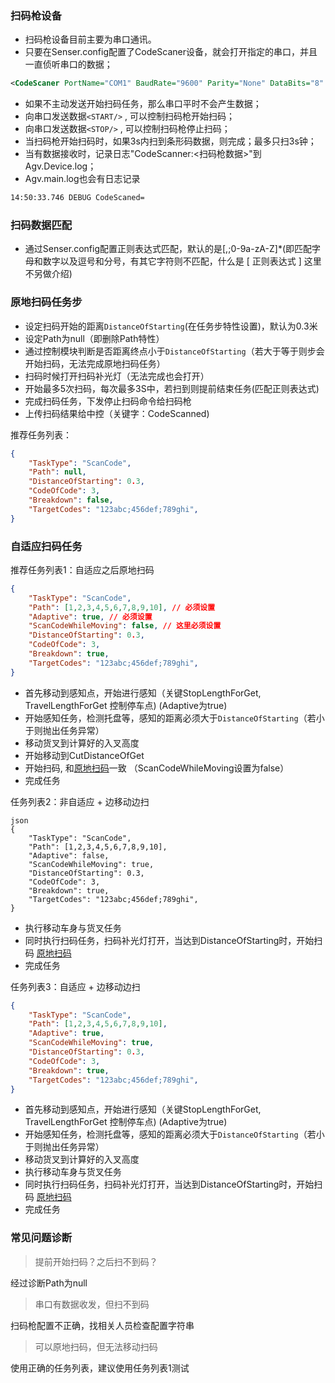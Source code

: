 ### 扫码枪设备

- 扫码枪设备目前主要为串口通讯。
- 只要在Senser.config配置了CodeScaner设备，就会打开指定的串口，并且一直侦听串口的数据；
``` xml
<CodeScaner PortName="COM1" BaudRate="9600" Parity="None" DataBits="8" StopBits="One" />
```

- 如果不主动发送开始扫码任务，那么串口平时不会产生数据；
- 向串口发送数据`<START/>` , 可以控制扫码枪开始扫码；
- 向串口发送数据`<STOP/>` , 可以控制扫码枪停止扫码；
- 当扫码枪开始扫码时，如果3s内扫到条形码数据，则完成；最多只扫3s钟；
- 当有数据接收时，记录日志"CodeScanner:<扫码枪数据>"到Agv.Device.log；
- Agv.main.log也会有日志记录
``` txt
14:50:33.746 DEBUG CodeScaned=
```

### 扫码数据匹配

- 通过Senser.config配置正则表达式匹配，默认的是<Result>[,;0-9a-zA-Z]*</Result>(即匹配字母和数字以及逗号和分号，有其它字符则不匹配，什么是 [ 正则表达式 ] 这里不另做介绍)

### 原地扫码任务步

- 设定扫码开始的距离`DistanceOfStarting`(在任务步特性设置)，默认为0.3米
- 设定Path为null（即删除Path特性）
- 通过控制模块判断是否距离终点小于`DistanceOfStarting`（若大于等于则步会开始扫码，无法完成原地扫码任务）
- 扫码时候打开扫码补光灯（无法完成也会打开）
- 开始最多5次扫码，每次最多3S中，若扫到则提前结束任务(匹配正则表达式)
- 完成扫码任务，下发停止扫码命令给扫码枪
- 上传扫码结果给中控（关键字：CodeScanned)

推荐任务列表：

``` json
{
    "TaskType": "ScanCode",
    "Path": null,
    "DistanceOfStarting": 0.3,
    "CodeOfCode": 3,
    "Breakdown": false,
    "TargetCodes": "123abc;456def;789ghi",
}
```

### 自适应扫码任务

推荐任务列表1：自适应之后原地扫码
    
``` json
{
    "TaskType": "ScanCode",
    "Path": [1,2,3,4,5,6,7,8,9,10], // 必须设置
    "Adaptive": true, // 必须设置
    "ScanCodeWhileMoving": false, // 这里必须设置
    "DistanceOfStarting": 0.3,
    "CodeOfCode": 3,
    "Breakdown": true,
    "TargetCodes": "123abc;456def;789ghi",
}
```

- 首先移动到感知点，开始进行感知（关键StopLengthForGet, TravelLengthForGet 控制停车点) (Adaptive为true)
- 开始感知任务，检测托盘等，感知的距离必须大于`DistanceOfStarting`（若小于则抛出任务异常）
- 移动货叉到计算好的入叉高度
- 开始移动到CutDistanceOfGet
- 开始扫码, 和[原地扫码](#原地扫码任务步)一致 （ScanCodeWhileMoving设置为false）
- 完成任务

任务列表2：非自适应 + 边移动边扫
```
json
{
    "TaskType": "ScanCode",
    "Path": [1,2,3,4,5,6,7,8,9,10], 
    "Adaptive": false, 
    "ScanCodeWhileMoving": true, 
    "DistanceOfStarting": 0.3,
    "CodeOfCode": 3,
    "Breakdown": true,
    "TargetCodes": "123abc;456def;789ghi",
}
```
- 执行移动车身与货叉任务
- 同时执行扫码任务，扫码补光灯打开，当达到DistanceOfStarting时，开始扫码 [原地扫码](#原地扫码任务步)
- 完成任务

任务列表3：自适应 + 边移动边扫
``` json
{
    "TaskType": "ScanCode",
    "Path": [1,2,3,4,5,6,7,8,9,10], 
    "Adaptive": true, 
    "ScanCodeWhileMoving": true, 
    "DistanceOfStarting": 0.3,
    "CodeOfCode": 3,
    "Breakdown": true,
    "TargetCodes": "123abc;456def;789ghi",
}
``` 

- 首先移动到感知点，开始进行感知（关键StopLengthForGet, TravelLengthForGet 控制停车点) (Adaptive为true)
- 开始感知任务，检测托盘等，感知的距离必须大于`DistanceOfStarting`（若小于则抛出任务异常）
- 移动货叉到计算好的入叉高度
- 执行移动车身与货叉任务
- 同时执行扫码任务，扫码补光灯打开，当达到DistanceOfStarting时，开始扫码 [原地扫码](#原地扫码任务步)
- 完成任务

### 常见问题诊断

> 提前开始扫码？之后扫不到码？

经过诊断Path为null

> 串口有数据收发，但扫不到码

扫码枪配置不正确，找相关人员检查配置字符串

> 可以原地扫码，但无法移动扫码

使用正确的任务列表，建议使用任务列表1测试


